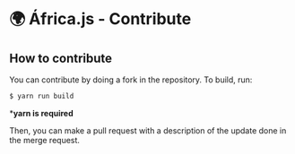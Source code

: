# :earth_africa: África.js - Contribute

## How to contribute

You can contribute by doing a fork in the repository.
To build, run: 

```bash
$ yarn run build
```

***yarn is required**

Then, you can make a pull request with a description of the update done in the merge request.

